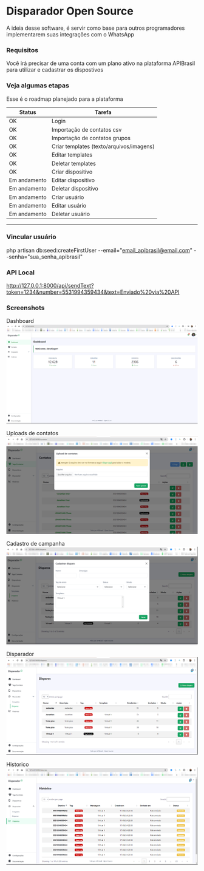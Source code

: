 # Disparador Open Source

A ideia desse software, é servir como base para outros programadores implementarem suas integrações com o WhatsApp 

### Requisitos
Você irá precisar de uma conta com um plano ativo na plataforma APIBrasil para utilizar e cadastrar os dispostivos

### Veja algumas etapas

Esse é o roadmap planejado para a plataforma 

| Status  | Tarefa                                      |
| ------- | --------                                    |
| OK   |   Login                                     |   
| OK   |   Importação de contatos csv              |   
| OK   |   Importação de contatos grupos             |   
| OK   |   Criar templates (texto/arquivos/imagens)  |   
| OK   |   Editar templates                          |   
| OK   |   Deletar templates                         |
| OK   |   Criar dispositivo                         |   
| Em andamento   |   Editar dispositivo                        |   
| Em andamento   |   Deletar dispositivo                       |   
| Em andamento   |   Criar usuário                             |   
| Em andamento   |   Editar usuário                            |   
| Em andamento   |   Deletar usuário                           |   

-------------------------------

### Vincular usuário
php artisan db:seed:createFirstUser --email="email_apibrasil@email.com" --senha="sua_senha_apibrasil"

### API Local
http://127.0.0.1:8000/api/sendText?token=1234&number=5531994359434&text=Enviado%20via%20API

### Screenshots
Dashboard
![Dashboard](screen-dashboard.png)

Uploads de contatos
![Contatos](screen-upload-contatos.png)

Cadastro de campanha
![Contatos](screen-novo-disparos.png)

Disparador
![Contatos](screen-disparos.png)

Historico
![Contatos](screen-historico.png)
